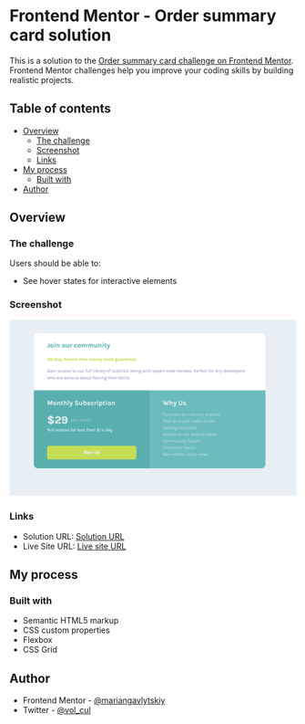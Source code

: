 # Frontend Mentor - Order summary card solution

This is a solution to the [Order summary card challenge on Frontend Mentor](https://www.frontendmentor.io/challenges/order-summary-component-QlPmajDUj). Frontend Mentor challenges help you improve your coding skills by building realistic projects.

## Table of contents

- [Overview](#overview)
  - [The challenge](#the-challenge)
  - [Screenshot](#screenshot)
  - [Links](#links)
- [My process](#my-process)
  - [Built with](#built-with)
- [Author](#author)

## Overview

### The challenge

Users should be able to:

- See hover states for interactive elements

### Screenshot

![screenshot](./screenshot.png)

### Links

- Solution URL: [Solution URL](https://github.com/mariangavlytskiy/order-summary-component-main)
- Live Site URL: [Live site URL](https://mariangavlytskiy.github.io/order-summary-component-main/)

## My process

### Built with

- Semantic HTML5 markup
- CSS custom properties
- Flexbox
- CSS Grid

## Author

- Frontend Mentor - [@mariangavlytskiy](https://www.frontendmentor.io/profile/yourusername)
- Twitter - [@vol_cul](https://www.twitter.com/vol_cul)
